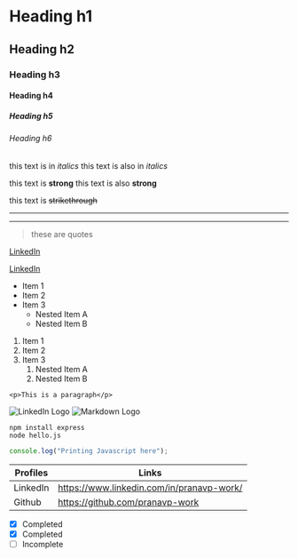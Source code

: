 <!-- Headings -->
# Heading h1
## Heading h2
### Heading h3
#### Heading h4
##### Heading h5
###### Heading h6

<!-- Italics -->
this text is in *italics*
this text is also in _italics_

<!-- Bold/Strong -->
this text is **strong**
this text is also __strong__

<!-- Strike-through -->
this text is ~~strikethrough~~

<!-- Horzizontal Rule (<hr>) -->
---
___

<!-- Blockquote -->
> these are quotes

<!-- Links -->
[LinkedIn](https://www.linkedin.com/feed/)

<!-- to display the title while hovering over the link, use double quotes -->
[LinkedIn](https://www.linkedin.com/feed/ "LinkedIn")

<!-- Unordered Lists -->
* Item 1
* Item 2
* Item 3
    * Nested Item A
    * Nested Item B

<!-- Ordered Lists -->
1. Item 1
1. Item 2
1. Item 3
    1. Nested Item A
    1. Nested Item B

<!-- Inline Code Block -->
`<p>This is a paragraph</p>`

<!-- Images -->
![LinkedIn Logo](https://media.licdn.com/dms/image/D5612AQEN2KHlPIrbqg/article-cover_image-shrink_720_1280/0/1687242865176?e=2147483647&v=beta&t=7cl3-NFL7kEzRQ7dHTq7DVZCMsuXmRlaC6Nnbpk6Sro)
![Markdown Logo](https://serokell.io/files/pm/pmzzkh71.Markdown_markup_language_pic1.jpg)

<!-- Github Markdown -->

<!-- Code Blocks -->
```
npm install express
node hello.js
```

```javascript
console.log("Printing Javascript here");
```

<!-- Tables -->
| Profiles | Links |
| -------- | ----- |
| LinkedIn | https://www.linkedin.com/in/pranavp-work/ |
| Github   | https://github.com/pranavp-work |

<!-- Tasks Lists -->
* [x] Completed
* [x] Completed
* [ ] Incomplete
